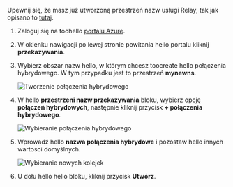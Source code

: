 Upewnij się, że masz już utworzoną przestrzeń nazw usługi Relay, tak jak opisano to [tutaj][namespace-how-to].

1. Zaloguj się na toohello [portalu Azure](https://portal.azure.com).
2. W okienku nawigacji po lewej stronie powitania hello portalu kliknij **przekazywania**.
3. Wybierz obszar nazw hello, w którym chcesz toocreate hello połączenia hybrydowego. W tym przypadku jest to przestrzeń **mynewns**.
   
    ![Tworzenie połączenia hybrydowego](./media/relay-create-hybrid-connection-portal/create-hc-1.png)
4. W hello **przestrzeni nazw przekazywania** bloku, wybierz opcję **połączeń hybrydowych**, następnie kliknij przycisk **+ połączenia hybrydowego**.
   
    ![Wybieranie połączenia hybrydowego](./media/relay-create-hybrid-connection-portal/create-hc-2.png)
5. Wprowadź hello **nazwa połączenia hybrydowe** i pozostaw hello innych wartości domyślnych.
   
    ![Wybieranie nowych kolejek](./media/relay-create-hybrid-connection-portal/create-hc-3.png)
6. U dołu hello hello bloku, kliknij przycisk **Utwórz**.

[namespace-how-to]: ../articles/service-bus-relay/relay-create-namespace-portal.md 